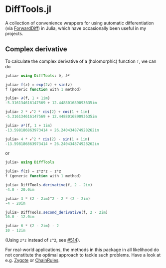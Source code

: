 # DiffTools.jl
A collection of convenience wrappers for using automatic differentiation (via [ForwardDiff](https://github.com/JuliaDiff/ForwardDiff.jl)) in Julia, which have occasionally been useful in my projects.

## Complex derivative

To calculate the complex derivative of a (holomorphic) function `f`, we can do

```julia
julia> using DiffTools: ∂, ∂²

julia> f(z) = exp(2z) + sin(z)
f (generic function with 1 method)

julia> ∂(f, 1 + 1im)
-5.316134616147569 + 12.448801689093635im

julia> 2 * ℯ^2 * cis(2) + cos(1 + 1im)
-5.316134616147569 + 12.448801689093635im

julia> ∂²(f, 1 + 1im)
-13.598186863973414 + 26.240434874928262im

julia> 4 * ℯ^2 * cis(2) - sin(1 + 1im)
-13.598186863973414 + 26.240434874928262im

```

or

```julia
julia> using DiffTools

julia> f(z) = z*z*z - z*z
f (generic function with 1 method)

julia> DiffTools.derivative(f, 2 - 2im)
-4.0 - 20.0im

julia> 3 * (2 - 2im)^2 - 2 * (2 - 2im)
-4 - 20im

julia> DiffTools.second_derivative(f, 2 - 2im)
10.0 - 12.0im

julia> 6 * (2 - 2im) - 2
10 - 12im
```

(Using `z*z` instead of `z^2`, see [#514](https://github.com/JuliaDiff/ForwardDiff.jl/issues/514)).

For real-world applications, the methods in this package in all likelihood do not constitute the optimal approach to tackle such problems.
Have a look at e.g. [Zygote](https://fluxml.ai/Zygote.jl/latest/complex/) or [ChainRules](https://juliadiff.org/ChainRulesCore.jl/dev/complex.html).
